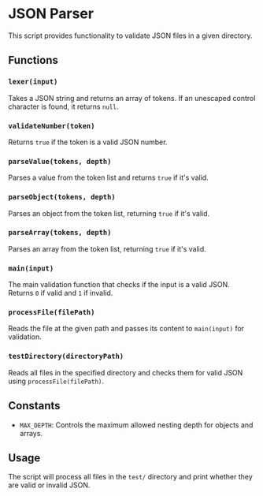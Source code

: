 # JSON Parser

This script provides functionality to validate JSON files in a given directory.

## Functions

### `lexer(input)`
Takes a JSON string and returns an array of tokens. If an unescaped control character is found, it returns `null`.

### `validateNumber(token)`
Returns `true` if the token is a valid JSON number.

### `parseValue(tokens, depth)`
Parses a value from the token list and returns `true` if it's valid.

### `parseObject(tokens, depth)`
Parses an object from the token list, returning `true` if it's valid.

### `parseArray(tokens, depth)`
Parses an array from the token list, returning `true` if it's valid.

### `main(input)`
The main validation function that checks if the input is a valid JSON. Returns `0` if valid and `1` if invalid.

### `processFile(filePath)`
Reads the file at the given path and passes its content to `main(input)` for validation.

### `testDirectory(directoryPath)`
Reads all files in the specified directory and checks them for valid JSON using `processFile(filePath)`.

## Constants

- `MAX_DEPTH`: Controls the maximum allowed nesting depth for objects and arrays.

## Usage

The script will process all files in the `test/` directory and print whether they are valid or invalid JSON.
